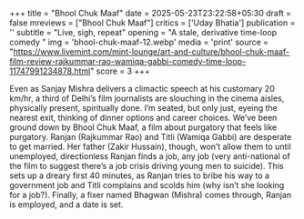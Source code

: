 +++
title = "Bhool Chuk Maaf"
date = 2025-05-23T23:22:58+05:30
draft = false
mreviews = ["Bhool Chuk Maaf"]
critics = ['Uday Bhatia']
publication = ''
subtitle = "Live, sigh, repeat"
opening = "A stale, derivative time-loop comedy "
img = 'bhool-chuk-maaf-12.webp'
media = 'print'
source = "https://www.livemint.com/mint-lounge/art-and-culture/bhool-chuk-maaf-film-review-rajkummar-rao-wamiqa-gabbi-comedy-time-loop-11747991234878.html"
score = 3
+++

Even as Sanjay Mishra delivers a climactic speech at his customary 20 km/hr, a third of Delhi’s film journalists are slouching in the cinema aisles, physically present, spiritually done. I’m seated, but only just, eyeing the nearest exit, thinking of dinner options and career choices. We’ve been ground down by Bhool Chuk Maaf, a film about purgatory that feels like purgatory. Ranjan (Rajkummar Rao) and Titli (Wamiqa Gabbi) are desperate to get married. Her father (Zakir Hussain), though, won’t allow them to until unemployed, directionless Ranjan finds a job, any job (very anti-national of the film to suggest there’s a job crisis driving young men to suicide). This sets up a dreary first 40 minutes, as Ranjan tries to bribe his way to a government job and Titli complains and scolds him (why isn’t she looking for a job?). Finally, a fixer named Bhagwan (Mishra) comes through, Ranjan is employed, and a date is set.
